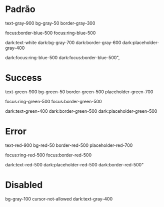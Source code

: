 # Padrão

text-gray-900
bg-gray-50
border-gray-300

focus:border-blue-500
focus:ring-blue-500

dark:text-white
dark:bg-gray-700
dark:border-gray-600
dark:placeholder-gray-400

dark:focus:ring-blue-500
dark:focus:border-blue-500",

# Success

text-green-900
bg-green-50
border-green-500
placeholder-green-700

focus:ring-green-500
focus:border-green-500

dark:text-green-400
dark:border-green-500
dark:placeholder-green-500

# Error

text-red-900
bg-red-50
border-red-500
placeholder-red-700

focus:ring-red-500
focus:border-red-500

dark:text-red-500
dark:placeholder-red-500
dark:border-red-500"

# Disabled

bg-gray-100
cursor-not-allowed
dark:text-gray-400
